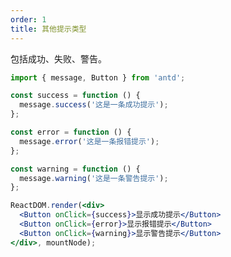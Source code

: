 ```yaml
---
order: 1
title: 其他提示类型
---
```


包括成功、失败、警告。

````jsx
import { message, Button } from 'antd';

const success = function () {
  message.success('这是一条成功提示');
};

const error = function () {
  message.error('这是一条报错提示');
};

const warning = function () {
  message.warning('这是一条警告提示');
};

ReactDOM.render(<div>
  <Button onClick={success}>显示成功提示</Button>
  <Button onClick={error}>显示报错提示</Button>
  <Button onClick={warning}>显示警告提示</Button>
</div>, mountNode);
````

<style>
#components-message-demo-other .rubyx-btn {
  margin-right: 8px;
}
</style>
